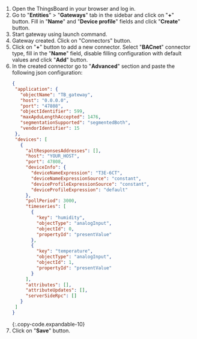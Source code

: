 1. Open the ThingsBoard in your browser and log in.
2. Go to "**Entities**" > "**Gateways**" tab in the sidebar and click on "**+**" button. Fill in "**Name**" and "**Device profile**" fields and click "**Create**" button.
3. Start gateway using launch command.
4. Gateway created. Click on "Connectors" button.
5. Click on "**+**" button to add a new connector. Select "**BACnet**" connector type, fill in the "**Name**" field, disable filling configuration with default values and click "**Add**" button.
6. In the created connector go to "**Advanced**" section and paste the following json configuration:
    ```json
    {
     "application": {
       "objectName": "TB_gateway",
       "host": "0.0.0.0",
       "port": "47808",
       "objectIdentifier": 599,
       "maxApduLengthAccepted": 1476,
       "segmentationSupported": "segmentedBoth",
       "vendorIdentifier": 15
     },
     "devices": [
       {
         "altResponsesAddresses": [],
         "host": "YOUR_HOST",
         "port": 47808,
         "deviceInfo": {
           "deviceNameExpression": "T3E-6CT",
           "deviceNameExpressionSource": "constant",
           "deviceProfileExpressionSource": "constant",
           "deviceProfileExpression": "default"
         },
         "pollPeriod": 3000,
         "timeseries": [
           {
             "key": "humidity",
             "objectType": "analogInput",
             "objectId": 0,
             "propertyId": "presentValue"
           },
           {
             "key": "temperature",
             "objectType": "analogInput",
             "objectId": 1,
             "propertyId": "presentValue"
           }
         ],
         "attributes": [],
         "attributeUpdates": [],
         "serverSideRpc": []
       }
     ]
   }
    ```
    {:.copy-code.expandable-10}
7. Click on "**Save**" button.
